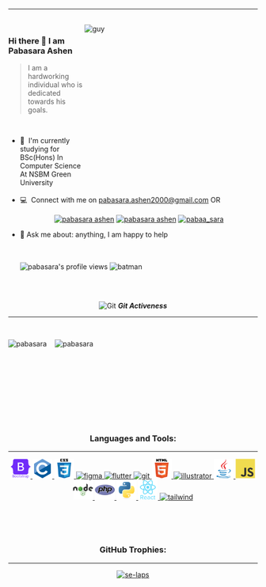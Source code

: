 <hr><br> <img align="right" height="320px" alt="guy" width="350" src="https://i.pinimg.com/originals/e4/26/70/e426702edf874b181aced1e2fa5c6cde.gif" /> </a>
 
### Hi there 👋 I am Pabasara Ashen 

> I am a hardworking individual who is dedicated towards his goals. 
<br />

- 🌱 &nbsp;I'm currently studying for BSc(Hons) In Computer Science At NSBM Green University<br><br>
- :computer: &nbsp;Connect with me on pabasara.ashen2000@gmail.com OR <p align="center">
<a href="https://linkedin.com/in/pabasara ashen" target="blank"><img align="center" src="https://raw.githubusercontent.com/rahuldkjain/github-profile-readme-generator/master/src/images/icons/Social/linked-in-alt.svg" alt="pabasara ashen" height="30" width="40" /></a>
<a href="https://stackoverflow.com/users/pabasara ashen" target="blank"><img align="center" src="https://raw.githubusercontent.com/rahuldkjain/github-profile-readme-generator/master/src/images/icons/Social/stack-overflow.svg" alt="pabasara ashen" height="30" width="40" /></a>
<a href="https://instagram.com/pabaa_sara" target="blank"><img align="center" src="https://raw.githubusercontent.com/rahuldkjain/github-profile-readme-generator/master/src/images/icons/Social/instagram.svg" alt="pabaa_sara" height="30" width="40" /></a>
</p>


- 💬 Ask me about: anything, I am happy to help 
  <br><br>
&nbsp;&nbsp;&nbsp;&nbsp;<p align="left"><img src="https://komarev.com/ghpvc/?username=pabasaraashen&label=Profile%20views&color=brightgreen&style=plastic" alt="pabasara's profile views" /> <img src='https://c.tenor.com/--AQwe1rA8EAAAAi/batman-pixel-art.gif' alt="batman" width="6%">
<p/>
<br><br>

<p align="center">
 <img src="https://media.giphy.com/media/W5eoZHPpUx9sapR0eu/giphy.gif" width="30" alt="Git"/>&nbsp;<I><b>Git Activeness</b></I>
</p><hr>
<br> 
<p>
 <img align="left" src="https://github-readme-stats.vercel.app/api/top-langs?username=pabasaraashen&langs_count=10&show_icons=true&locale=en&layout=compact&theme=chartreuse-dark" alt="pabasara" />
</p>
<p>&nbsp;<img align="right" src="https://github-readme-stats.vercel.app/api?username=pabasaraashen&show_icons=true&locale=en&theme=chartreuse-dark" alt="pabasara" width="410"/>
</p>

<br><br><br><br><br><br><br><br>


<h3 align="center">Languages and Tools:</h3>
<hr><p align="center"> <a href="https://getbootstrap.com" target="_blank" rel="noreferrer"> <img src="https://raw.githubusercontent.com/devicons/devicon/master/icons/bootstrap/bootstrap-plain-wordmark.svg" alt="bootstrap" width="40" height="40"/> </a> <a href="https://www.cprogramming.com/" target="_blank" rel="noreferrer"> <img src="https://raw.githubusercontent.com/devicons/devicon/master/icons/c/c-original.svg" alt="c" width="40" height="40"/> </a> <a href="https://www.w3schools.com/css/" target="_blank" rel="noreferrer"> <img src="https://raw.githubusercontent.com/devicons/devicon/master/icons/css3/css3-original-wordmark.svg" alt="css3" width="40" height="40"/> </a> <a href="https://www.figma.com/" target="_blank" rel="noreferrer"> <img src="https://www.vectorlogo.zone/logos/figma/figma-icon.svg" alt="figma" width="40" height="40"/> </a> <a href="https://flutter.dev" target="_blank" rel="noreferrer"> <img src="https://www.vectorlogo.zone/logos/flutterio/flutterio-icon.svg" alt="flutter" width="40" height="40"/> </a> <a href="https://git-scm.com/" target="_blank" rel="noreferrer"> <img src="https://www.vectorlogo.zone/logos/git-scm/git-scm-icon.svg" alt="git" width="40" height="40"/> </a> <a href="https://www.w3.org/html/" target="_blank" rel="noreferrer"> <img src="https://raw.githubusercontent.com/devicons/devicon/master/icons/html5/html5-original-wordmark.svg" alt="html5" width="40" height="40"/> </a> <a href="https://www.adobe.com/in/products/illustrator.html" target="_blank" rel="noreferrer"> <img src="https://www.vectorlogo.zone/logos/adobe_illustrator/adobe_illustrator-icon.svg" alt="illustrator" width="40" height="40"/> </a> <a href="https://www.java.com" target="_blank" rel="noreferrer"> <img src="https://raw.githubusercontent.com/devicons/devicon/master/icons/java/java-original.svg" alt="java" width="40" height="40"/> </a> <a href="https://developer.mozilla.org/en-US/docs/Web/JavaScript" target="_blank" rel="noreferrer"> <img src="https://raw.githubusercontent.com/devicons/devicon/master/icons/javascript/javascript-original.svg" alt="javascript" width="40" height="40"/> </a> <a href="https://nodejs.org" target="_blank" rel="noreferrer"> <img src="https://raw.githubusercontent.com/devicons/devicon/master/icons/nodejs/nodejs-original-wordmark.svg" alt="nodejs" width="40" height="40"/> </a> <a href="https://www.php.net" target="_blank" rel="noreferrer"> <img src="https://raw.githubusercontent.com/devicons/devicon/master/icons/php/php-original.svg/?username=pabasaraashen" alt="php" width="40" height="40"/> </a> <a href="https://www.python.org" target="_blank" rel="noreferrer"> <img src="https://raw.githubusercontent.com/devicons/devicon/master/icons/python/python-original.svg/?username=pabasaraashen" alt="python" width="40" height="40"/> </a><a href="https://reactjs.org/" target="_blank" rel="noreferrer"> <img src="https://raw.githubusercontent.com/devicons/devicon/master/icons/react/react-original-wordmark.svg/?username=pabasaraashen" alt="react" width="40" height="40"/> </a><a href="https://tailwindcss.com/" target="_blank" rel="noreferrer"> <img src="https://www.vectorlogo.zone/logos/tailwindcss/tailwindcss-icon.svg/?username=pabasaraashen" alt="tailwind" width="40" height="40"/> </a> </p>
<br><br><br>
<h3 align="center">GitHub Trophies:</h3>
<hr> 
<p align="center"> <a href="https://github.com/ryo-ma/github-profile-trophy"><img src="https://github-profile-trophy.vercel.app/?username=pabasaraashen&theme=radical&no-frame=false&no-bg=true&margin-w=6" alt="se-laps" /></a> </p>



